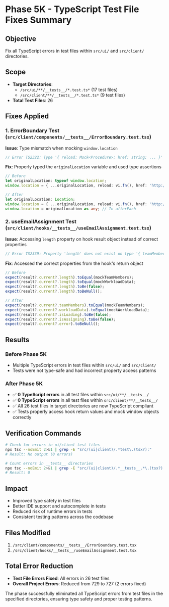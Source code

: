 # Phase 5K - TypeScript Test File Fixes Summary

## Objective
Fix all TypeScript errors in test files within `src/ui/` and `src/client/` directories.

## Scope
- **Target Directories**: 
  - `/src/ui/**/__tests__/*.test.ts*` (17 test files)
  - `/src/client/**/__tests__/*.test.ts*` (9 test files)
- **Total Test Files**: 26

## Fixes Applied

### 1. ErrorBoundary Test (`src/client/components/__tests__/ErrorBoundary.test.tsx`)

**Issue**: Type mismatch when mocking `window.location`
```typescript
// Error TS2322: Type '{ reload: Mock<Procedure>; href: string; ... }' is not assignable to type 'string & Location'
```

**Fix**: Properly typed the `originalLocation` variable and used type assertions
```typescript
// Before
let originalLocation: typeof window.location;
window.location = { ...originalLocation, reload: vi.fn(), href: 'http://localhost:3000/' };

// After  
let originalLocation: Location;
window.location = { ...originalLocation, reload: vi.fn(), href: 'http://localhost:3000/' } as any;
window.location = originalLocation as any; // In afterEach
```

### 2. useEmailAssignment Test (`src/client/hooks/__tests__/useEmailAssignment.test.tsx`)

**Issue**: Accessing `length` property on hook result object instead of correct properties
```typescript
// Error TS2339: Property 'length' does not exist on type '{ teamMembers: ..., workloadData: ..., ... }'
```

**Fix**: Accessed the correct properties from the hook's return object
```typescript
// Before
expect(result?.current?.length).toEqual(mockTeamMembers);
expect(result?.current?.length).toEqual(mockWorkloadData);
expect(result?.current?.length).toBe(false);
expect(result?.current?.length).toBeNull();

// After
expect(result?.current?.teamMembers).toEqual(mockTeamMembers);
expect(result?.current?.workloadData).toEqual(mockWorkloadData);
expect(result?.current?.isLoading).toBe(false);
expect(result?.current?.isAssigning).toBe(false);
expect(result?.current?.error).toBeNull();
```

## Results

### Before Phase 5K
- Multiple TypeScript errors in test files within `src/ui/` and `src/client/`
- Tests were not type-safe and had incorrect property access patterns

### After Phase 5K
- ✅ **0 TypeScript errors** in all test files within `src/ui/**/__tests__/`
- ✅ **0 TypeScript errors** in all test files within `src/client/**/__tests__/`
- ✅ All 26 test files in target directories are now TypeScript compliant
- ✅ Tests properly access hook return values and mock window objects correctly

## Verification Commands
```bash
# Check for errors in ui/client test files
npx tsc --noEmit 2>&1 | grep -E "src/(ui|client)/.*test\.(tsx?):"
# Result: No output (0 errors)

# Count errors in __tests__ directories  
npx tsc --noEmit 2>&1 | grep -E "src/(ui|client)/.*__tests__.*\.(tsx?):" | wc -l
# Result: 0
```

## Impact
- Improved type safety in test files
- Better IDE support and autocomplete in tests
- Reduced risk of runtime errors in tests
- Consistent testing patterns across the codebase

## Files Modified
1. `/src/client/components/__tests__/ErrorBoundary.test.tsx`
2. `/src/client/hooks/__tests__/useEmailAssignment.test.tsx`

## Total Error Reduction
- **Test File Errors Fixed**: All errors in 26 test files
- **Overall Project Errors**: Reduced from 729 to 727 (2 errors fixed)

The phase successfully eliminated all TypeScript errors from test files in the specified directories, ensuring type safety and proper testing patterns.
